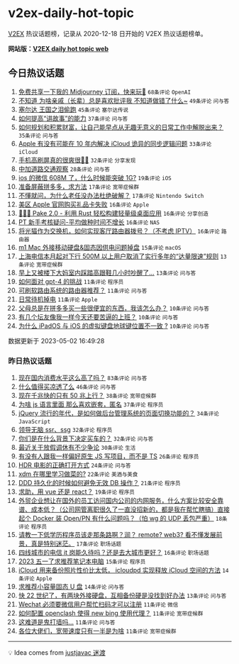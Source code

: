 # v2ex-daily-hot-topic

[V2EX](https://www.v2ex.com/) 热议话题榜，记录从 2020-12-18 日开始的 V2EX 热议话题榜单。

**网站版：[V2EX daily hot topic web](https://boojack.github.io/v2ex-daily-hot-topic-web/)**

## 今日热议话题

<!-- TODAY BEGIN -->

1. [免费共享一下我的 Midjourney 订阅，快来玩🤣](https://www.v2ex.com/t/936818) `68条评论` `OpenAI`
1. [不知道 为啥亲戚（长辈）总是喜欢批评我 不知道做错了什么~](https://www.v2ex.com/t/936843) `49条评论` `问与答`
1. [塞尔达 王国之泪偷跑](https://www.v2ex.com/t/936821) `45条评论` `塞尔达传说`
1. [如何提高“讲故事”的能力](https://www.v2ex.com/t/936810) `37条评论` `问与答`
1. [如何规划和积累财富，让自己能早点从无趣无意义的日常工作中解脱出来？](https://www.v2ex.com/t/936857) `35条评论` `问与答`
1. [Apple 有没有可能在 10 年内解决 iCloud 诡异的同步逻辑问题](https://www.v2ex.com/t/936826) `33条评论` `iCloud`
1. [手机高刷屏真的很爽很🐂🍺](https://www.v2ex.com/t/936869) `32条评论` `分享发现`
1. [中加道路交通观察](https://www.v2ex.com/t/936811) `28条评论` `问与答`
1. [ios 的微信 608M 了，什么时候能突破 1G?](https://www.v2ex.com/t/936874) `19条评论` `iOS`
1. [准备屏蔽拼多多，求方法](https://www.v2ex.com/t/936902) `17条评论` `宽带症候群`
1. [不懂就问，为什么老任没办法杜绝破解？](https://www.v2ex.com/t/936846) `17条评论` `Nintendo Switch`
1. [美区 Apple 官网购买礼品卡失败](https://www.v2ex.com/t/936917) `16条评论` `Apple`
1. [👩🏻‍🍼 Pake 2.0 - 利用 Rust 轻松构建轻量级桌面应用](https://www.v2ex.com/t/936901) `16条评论` `分享创造`
1. [PT 新手考核疑问-平均做种时间不增长](https://www.v2ex.com/t/936832) `16条评论` `NAS`
1. [将光猫作为交换机，如何实现客厅路由器拨号？（不考虑 IPTV）](https://www.v2ex.com/t/936820) `16条评论` `路由器`
1. [m1 Mac 外接移动硬盘&固态因供电问题掉盘](https://www.v2ex.com/t/936848) `15条评论` `macOS`
1. [上海电信本月起对下行 500M 以上用户取消了实行多年的“达量限速”规则](https://www.v2ex.com/t/936876) `13条评论` `宽带症候群`
1. [早上又被楼下大妈室内踩踏高跟鞋几小时吵醒了...](https://www.v2ex.com/t/936816) `13条评论` `问与答`
1. [如何面对 gpt-4 的挑战](https://www.v2ex.com/t/936923) `11条评论` `程序员`
1. [可刷软路由系统的路由器推荐？](https://www.v2ex.com/t/936866) `11条评论` `问与答`
1. [日常待机掉电](https://www.v2ex.com/t/936819) `11条评论` `Apple`
1. [父母总是在拼多多买一些很便宜的东西，我该怎么办？](https://www.v2ex.com/t/936920) `10条评论` `问与答`
1. [有几个坛友像我一样今天还要苦逼的上班？](https://www.v2ex.com/t/936916) `10条评论` `问与答`
1. [为什么 iPadOS 与 iOS 的虚拟键盘地球键位置不一致 ?](https://www.v2ex.com/t/936863) `10条评论` `问与答`

数据更新于 2023-05-02 16:49:28

<!-- TODAY END -->

### 昨日热议话题

<!-- YESTERDAY BEGIN -->

1. [现在国内消费水平这么高了吗？](https://www.v2ex.com/t/936713) `83条评论` `问与答`
1. [什么值得买凉透了么](https://www.v2ex.com/t/936711) `46条评论` `问与答`
1. [现在千兆快的只有 50 兆上行？](https://www.v2ex.com/t/936736) `38条评论` `宽带症候群`
1. [为啥 js 语言里面 那么喜欢嵌套，匿名](https://www.v2ex.com/t/936734) `37条评论` `程序员`
1. [jQuery 流行的年代，是如何做后台管理系统的页面切换功能的？](https://www.v2ex.com/t/936685) `34条评论` `JavaScript`
1. [领导无脑 ssr、ssg](https://www.v2ex.com/t/936720) `32条评论` `程序员`
1. [你们是在什么背景下决定买车的？](https://www.v2ex.com/t/936750) `32条评论` `问与答`
1. [最近关于放假调休有不少争论](https://www.v2ex.com/t/936693) `30条评论` `生活`
1. [有没有人跟我一样偏好原生 JS 写项目，而不是 TS](https://www.v2ex.com/t/936772) `26条评论` `程序员`
1. [HDR 电影的正确打开方式](https://www.v2ex.com/t/936690) `24条评论` `问与答`
1. [xdm 在哪里学习做菜的?](https://www.v2ex.com/t/936758) `22条评论` `美酒与美食`
1. [DDD 持久化的时候如何避免无效 DB 操作？](https://www.v2ex.com/t/936712) `21条评论` `程序员`
1. [求助，用 vue 还是 react？](https://www.v2ex.com/t/936789) `19条评论` `程序员`
1. [外贸企业想让在国外的员工访问国内公司的内网服务，什么方案比较安全靠谱、成本低？（公司网管离职很久了一直没招新的，都是我在帮忙瞎搞）直接起个 Docker 装 Open\/PN 有什么问题吗？（怕 wg 的 UDP 丢包严重）](https://www.v2ex.com/t/936787) `18条评论` `程序员`
1. [请教一下低学历程序员该走那条路啊？润？ remote? web3? 看不懂发展前景，真是特别迷茫。](https://www.v2ex.com/t/936752) `17条评论` `职场话题`
1. [四线城市的电信 it 岗能久待吗？还是去大城市更好？](https://www.v2ex.com/t/936728) `16条评论` `职场话题`
1. [2023 五一了求推荐笔记本电脑](https://www.v2ex.com/t/936790) `15条评论` `程序员`
1. [iCloud 用来备份照片性价比太低， icloudpd 实现释放 iCloud 空间的方法](https://www.v2ex.com/t/936692) `14条评论` `Apple`
1. [求推荐小容量固态 U 盘](https://www.v2ex.com/t/936687) `14条评论` `问与答`
1. [快 22 世纪了，有两块外接硬盘，互相备份硬是没找到好办法](https://www.v2ex.com/t/936681) `13条评论` `问与答`
1. [Wechat 必须要微信用户帮忙扫码才可以注册](https://www.v2ex.com/t/936771) `11条评论` `微信`
1. [如何配置 openclash 使得 new bing 使用代理？](https://www.v2ex.com/t/936764) `11条评论` `宽带症候群`
1. [这难道是鬼打墙吗...](https://www.v2ex.com/t/936755) `11条评论` `问与答`
1. [各位大佬们，宽带速度只有一半是为啥](https://www.v2ex.com/t/936705) `11条评论` `宽带症候群`

<!-- YESTERDAY END -->

---

💡 Idea comes from [justjavac 迷渡](https://github.com/justjavac/)
